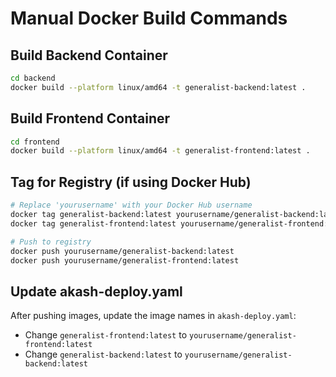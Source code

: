 # Manual Docker Build Commands

## Build Backend Container
```bash
cd backend
docker build --platform linux/amd64 -t generalist-backend:latest .
```

## Build Frontend Container
```bash
cd frontend
docker build --platform linux/amd64 -t generalist-frontend:latest .
```

## Tag for Registry (if using Docker Hub)
```bash
# Replace 'yourusername' with your Docker Hub username
docker tag generalist-backend:latest yourusername/generalist-backend:latest
docker tag generalist-frontend:latest yourusername/generalist-frontend:latest

# Push to registry
docker push yourusername/generalist-backend:latest
docker push yourusername/generalist-frontend:latest
```

## Update akash-deploy.yaml
After pushing images, update the image names in `akash-deploy.yaml`:
- Change `generalist-frontend:latest` to `yourusername/generalist-frontend:latest`
- Change `generalist-backend:latest` to `yourusername/generalist-backend:latest`